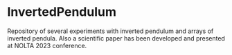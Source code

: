 # InvertedPendulum
Repository of several experiments with inverted pendulum and arrays of inverted pendula. Also a scientific paper has been developed and presented at NOLTA 2023 conference.
